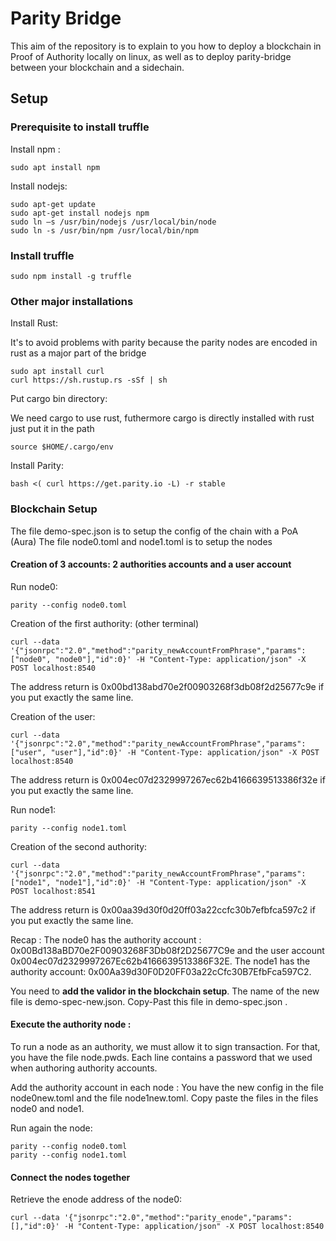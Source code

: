# Parity Bridge

This aim of the repository is to explain to you how to deploy a blockchain in Proof of Authority locally on linux, as well as to deploy parity-bridge between your blockchain and a sidechain.

## Setup

### Prerequisite to install truffle 

Install npm :

    sudo apt install npm
    
Install nodejs:

    sudo apt-get update
    sudo apt-get install nodejs npm
    sudo ln –s /usr/bin/nodejs /usr/local/bin/node
    sudo ln -s /usr/bin/npm /usr/local/bin/npm

### Install truffle

    sudo npm install -g truffle 

### Other major installations

Install Rust:

It's to avoid problems with parity because the parity nodes are encoded in rust as a major part of the bridge

    sudo apt install curl
    curl https://sh.rustup.rs -sSf | sh 
    
Put cargo bin directory:

We need cargo to use rust, futhermore cargo is directly installed with rust just put it in the path

    source $HOME/.cargo/env 

Install Parity:

    bash <( curl https://get.parity.io -L) -r stable
    
### Blockchain Setup

The file demo-spec.json is to setup the config of the chain with a PoA (Aura)
The file node0.toml and node1.toml is to setup the nodes

#### Creation of 3 accounts: 2 authorities accounts and a user account

Run node0:

    parity --config node0.toml

Creation of the first authority: (other terminal)

    curl --data '{"jsonrpc":"2.0","method":"parity_newAccountFromPhrase","params":["node0", "node0"],"id":0}' -H "Content-Type: application/json" -X POST localhost:8540
The address return is 0x00bd138abd70e2f00903268f3db08f2d25677c9e if you put exactly the same line.

Creation of the user:

    curl --data '{"jsonrpc":"2.0","method":"parity_newAccountFromPhrase","params":["user", "user"],"id":0}' -H "Content-Type: application/json" -X POST localhost:8540
The address return is 0x004ec07d2329997267ec62b4166639513386f32e if you put exactly the same line.

Run node1:

    parity --config node1.toml

Creation of the second authority:

    curl --data '{"jsonrpc":"2.0","method":"parity_newAccountFromPhrase","params":["node1", "node1"],"id":0}' -H "Content-Type: application/json" -X POST localhost:8541
The address return is 0x00aa39d30f0d20ff03a22ccfc30b7efbfca597c2 if you put exactly the same line.

Recap : The node0 has the authority account : 0x00Bd138aBD70e2F00903268F3Db08f2D25677C9e and the user account 0x004ec07d2329997267Ec62b4166639513386F32E. The node1 has the authority account: 0x00Aa39d30F0D20FF03a22cCfc30B7EfbFca597C2.

You need to __add the validor in the blockchain setup__. The name of the new file is demo-spec-new.json. Copy-Past this file in demo-spec.json .

#### Execute the authority node :

To run a node as an authority, we must allow it to sign transaction. For that, you have the file node.pwds. Each line contains a password that we used when authoring authority accounts.

Add the authority account in each node :
You have the new config in the file node0new.toml and the file node1new.toml. Copy paste the files in the files node0 and node1.

Run again the node:

    parity --config node0.toml
    parity --config node1.toml

#### Connect the nodes together

Retrieve the enode address of the node0:

    curl --data '{"jsonrpc":"2.0","method":"parity_enode","params":[],"id":0}' -H "Content-Type: application/json" -X POST localhost:8540



    








